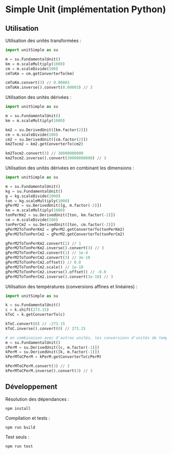 # Simple Unit (implémentation Python)

## Utilisation

Utilisation des unités transformées :

```py
import unitSimple as su

m = su.FundamentalUnit()
km = m.scaleMultiply(1000)
cm = m.scaleDivide(100)
cmToKm = cm.getConverterTo(km)

cmToKm.convert(3) // 0.00003
cmToKm.inverse().convert(0.00003) // 3
```

Utilisation des unités dérivées :

```py
import unitSimple as su

m = su.FundamentalUnit()
km = m.scaleMultiply(1000)

km2 = su.DerivedUnit([km.factor(2)])
cm = m.scaleDivide(100)
cm2 = su.DerivedUnit([cm.factor(2)])
km2Tocm2 = km2.getConverterTo(cm2)

km2Tocm2.convert(3) // 30000000000
km2Tocm2.inverse().convert(30000000000) // 3
```

Utilisation des unités dérivées en combinant les dimensions :

```py
import unitSimple as su

m = su.FundamentalUnit()
kg = su.FundamentalUnit()
g = kg.scaleDivide(1000)
ton = kg.scaleMultiply(1000)
gPerM2 = su.DerivedUnit([g, m.factor(-2)])
km = m.scaleMultiply(1000)
tonPerKm2 = su.DerivedUnit([ton, km.factor(-2)])
cm = m.scaleDivide(100)
tonPerCm2 = su.DerivedUnit([ton, cm.factor(-2)])
gPerM2ToTonPerKm2 = gPerM2.getConverterTo(tonPerKm2)
gPerM2ToTonPerCm2 = gPerM2.getConverterTo(tonPerCm2)

gPerM2ToTonPerKm2.convert(1) // 1
gPerM2ToTonPerKm2.inverse().convert(3) // 3
gPerM2ToTonPerCm2.convert(1) // 1e-4
gPerM2ToTonPerCm2.convert(3) // 3e-10
gPerM2ToTonPerCm2.offset() // 0.0
gPerM2ToTonPerCm2.scale() // 1e-10
gPerM2ToTonPerCm2.inverse().offset() // -0.0
gPerM2ToTonPerCm2.inverse().convert(3e-10) // 3
```

Utilisation des températures (conversions affines et linéaires) :

```py
import unitSimple as su

k = su.FundamentalUnit()
c = k.shift(273.15)
kToC = k.getConverterTo(c)

kToC.convert(0) // -273.15
kToC.inverse().convert(0) // 273.15

# en combinaison avec d'autres unités, les conversions d'unités de températures doivent devenir linéaires
m = su.FundamentalUnit()
cPerM = su.DerivedUnit([c, m.factor(-1)])
kPerM = su.DerivedUnit([k, m.factor(-1)])
kPerMToCPerM = kPerM.getConverterTo(cPerM)

kPerMToCPerM.convert(3) // 3
kPerMToCPerM.inverse().convert(3) // 3
```

## Développement

Résolution des dépendances :

```shell
npm install
```

Compilation et tests :

```shell
npm run build
```

Test seuls :

```shell
npm run test
```
